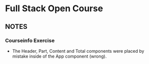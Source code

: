 # Full Stack Open Course

## NOTES

### Courseinfo Exercise

- The Header, Part, Content and Total components were placed by mistake inside of the App component (wrong).
